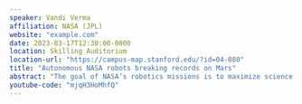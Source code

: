 ```yaml
---
speaker: Vandi Verma
affiliation: NASA (JPL)
website: "example.com"
date: 2023-03-17T12:30:00-0000
location: Skilling Auditorium
location-url: "https://campus-map.stanford.edu/?id=04-080"
title: "Autonomous NASA robots breaking records on Mars"
abstract: "The goal of NASA’s robotics missions is to maximize science return. As instructions can only be sent once every one or more Martian solar days, robots need to be autonomous to be effective. In this seminar I’ll discuss autonomous navigation, flight, sampling and targeting data from the Mars 2020 mission which consists of the Perseverance rover and Ingenuity helicopter. The goal of the mission is to core and store Martian samples for eventual return to Earth. Perseverance’s manipulation and sampling systems have collected samples from unique locations at twice the rate of any prior mission and broken several planetary rover driving records. 88% of all driving has been autonomous - an order of magnitude more than any prior NASA Mars rover. Perseverance can autonomously select scientifically interesting rocks to shoot with its laser for analysis and is in the process of deploying autonomous planning and scheduling of activities. I’ll discuss some open problems that if addressed could further enhance space robotics at NASA JPL."
youtube-code: "mjqH3HoMhfQ"
---
```

